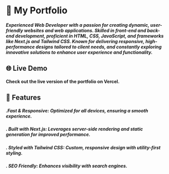 # 🚀 My Portfolio
##### Experienced Web Developer with a passion for creating dynamic, user-friendly websites and web applications. Skilled in front-end and back-end development, proficient in HTML, CSS, JavaScript, and frameworks like Next.js and Tailwind CSS. Known for delivering responsive, high-performance designs tailored to client needs, and constantly exploring innovative solutions to enhance user experience and functionality.

## 🌐 Live Demo
#### Check out the live version of the portfolio on Vercel.

## 📂 Features
##### .Fast & Responsive: Optimized for all devices, ensuring a smooth experience.
##### . Built with Next.js: Leverages server-side rendering and static generation for improved performance.
##### . Styled with Tailwind CSS: Custom, responsive design with utility-first styling.
##### . SEO Friendly: Enhances visibility with search engines.
